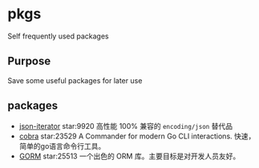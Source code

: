 # pkgs
Self frequently used packages

## Purpose
Save some useful packages for later use

## packages
  - [json-iterator](https://github.com/json-iterator/go) star:9920 高性能 100% 兼容的 `encoding/json` 替代品
  - [cobra](https://github.com/spf13/cobra) star:23529 A Commander for modern Go CLI interactions. 快速，简单的go语言命令行工具。
  - [GORM](https://github.com/go-gorm/gorm)  star:25513 一个出色的 ORM 库。主要目标是对开发人员友好。
